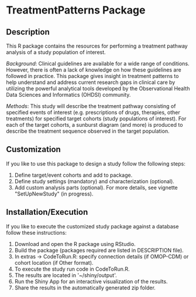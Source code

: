 # TreatmentPatterns Package

## Description
This R package contains the resources for performing a treatment pathway analysis of a study population of interest.

*Background*:
Clinical guidelines are available for a wide range of conditions. However, there is often a lack of knowledge on how these guidelines are followed in practice. This package gives insight in treatment patterns to help understand and address current research gaps in clinical care by utilizing the powerful analytical tools developed by the Observational Health Data Sciences and Informatics (OHDSI) community. 

*Methods*: 
This study will describe the treatment pathway consisting of specified events of interest (e.g. prescriptions of drugs, therapies, other treatments) for specified target cohorts (study populations of interest). For each of the target cohorts, a sunburst diagram (and more) is produced to describe the treatment sequence observed in the target population. 

## Customization
If you like to use this package to design a study follow the following steps:

1. Define target/event cohorts and add to package.
2. Define study settings (mandatory) and characterization (optional).
3. Add custom analysis parts (optional).
For more details, see vignette "SetUpNewStudy" (in progress).

## Installation/Execution
If you like to execute the customized study package against a database follow these instructions:

1. Download and open the R package using RStudio. 
2. Build the package (packages required are listed in DESCRIPTION file).
3. In extras -> CodeToRun.R: specify connection details (if OMOP-CDM) or cohort location (if Other format). 
4. To execute the study run code in CodeToRun.R. 
5. The results are located in '~/shiny/output'.
6. Run the Shiny App for an interactive visualization of the results.
7. Share the results in the automatically generated zip folder.